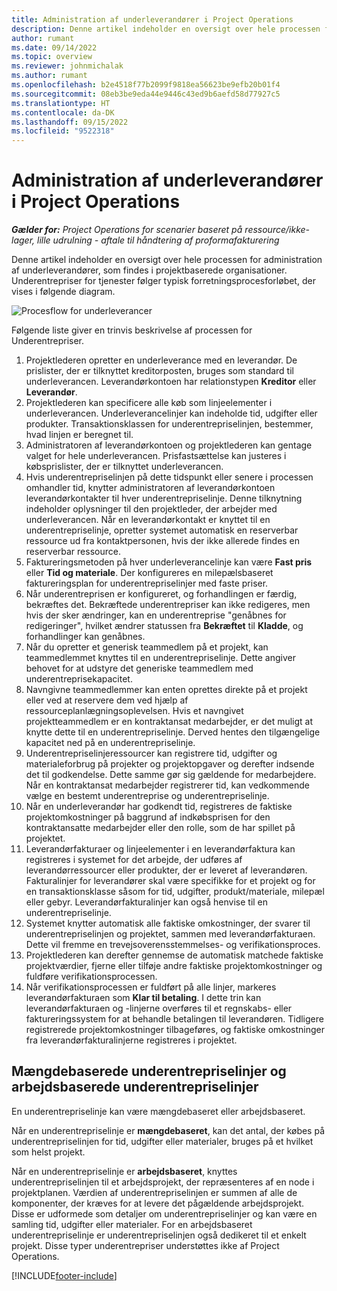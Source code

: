 ```yaml
---
title: Administration af underleverandører i Project Operations
description: Denne artikel indeholder en oversigt over hele processen for administration af underleverandører, som typisk findes i projektbaserede organisationer.
author: rumant
ms.date: 09/14/2022
ms.topic: overview
ms.reviewer: johnmichalak
ms.author: rumant
ms.openlocfilehash: b2e4518f77b2099f9818ea56623be9efb20b01f4
ms.sourcegitcommit: 08eb3be9eda44e9446c43ed9b6aefd58d77927c5
ms.translationtype: HT
ms.contentlocale: da-DK
ms.lasthandoff: 09/15/2022
ms.locfileid: "9522318"
---
```

# <a name="subcontract-management-in-project-operations"></a>Administration af underleverandører i Project Operations


_**Gælder for:** Project Operations for scenarier baseret på ressource/ikke-lager, lille udrulning - aftale til håndtering af proformafakturering_

Denne artikel indeholder en oversigt over hele processen for administration af underleverandører, som findes i projektbaserede organisationer. Underentrepriser for tjenester følger typisk forretningsprocesforløbet, der vises i følgende diagram.

![Procesflow for underleverancer](../media/SubcontractingProcessFlow.png)

Følgende liste giver en trinvis beskrivelse af processen for Underentrepriser.

1. Projektlederen opretter en underleverance med en leverandør. De prislister, der er tilknyttet kreditorposten, bruges som standard til underleverancen. Leverandørkontoen har relationstypen **Kreditor** eller **Leverandør**.
2. Projektlederen kan specificere alle køb som linjeelementer i underleverancen. Underleverancelinjer kan indeholde tid, udgifter eller produkter. Transaktionsklassen for underentrepriselinjen, bestemmer, hvad linjen er beregnet til.
3. Administratoren af leverandørkontoen og projektlederen kan gentage valget for hele underleverancen. Prisfastsættelse kan justeres i købsprislister, der er tilknyttet underleverancen.
4. Hvis underentrepriselinjen på dette tidspunkt eller senere i processen omhandler tid, knytter administratoren af leverandørkontoen leverandørkontakter til hver underentrepriselinje. Denne tilknytning indeholder oplysninger til den projektleder, der arbejder med underleverancen. Når en leverandørkontakt er knyttet til en underentrepriselinje, opretter systemet automatisk en reserverbar ressource ud fra kontaktpersonen, hvis der ikke allerede findes en reserverbar ressource.
5. Faktureringsmetoden på hver underleverancelinje kan være **Fast pris** eller **Tid og materiale**. Der konfigureres en milepælsbaseret faktureringsplan for underentrepriselinjer med faste priser.
6.  Når underentreprisen er konfigureret, og forhandlingen er færdig, bekræftes det. Bekræftede underentrepriser kan ikke redigeres, men hvis der sker ændringer, kan en underentreprise "genåbnes for redigeringer", hvilket ændrer statussen fra **Bekræftet** til **Kladde**, og forhandlinger kan genåbnes. 
7.  Når du opretter et generisk teammedlem på et projekt, kan teammedlemmet knyttes til en underentrepriselinje. Dette angiver behovet for at udstyre det generiske teammedlem med underentreprisekapacitet.
8.  Navngivne teammedlemmer kan enten oprettes direkte på et projekt eller ved at reservere dem ved hjælp af ressourceplanlægningsoplevelsen. Hvis et navngivet projektteammedlem er en kontraktansat medarbejder, er det muligt at knytte dette til en underentrepriselinje. Derved hentes den tilgængelige kapacitet ned på en underentrepriselinje.
9.  Underentrepriselinjeressourcer kan registrere tid, udgifter og materialeforbrug på projekter og projektopgaver og derefter indsende det til godkendelse. Dette samme gør sig gældende for medarbejdere. Når en kontraktansat medarbejder registrerer tid, kan vedkommende vælge en bestemt underentreprise og underentrepriselinje.
10. Når en underleverandør har godkendt tid, registreres de faktiske projektomkostninger på baggrund af indkøbsprisen for den kontraktansatte medarbejder eller den rolle, som de har spillet på projektet.
11. Leverandørfakturaer og linjeelementer i en leverandørfaktura kan registreres i systemet for det arbejde, der udføres af leverandørressourcer eller produkter, der er leveret af leverandøren. Fakturalinjer for leverandører skal være specifikke for et projekt og for en transaktionsklasse såsom for tid, udgifter, produkt/materiale, milepæl eller gebyr. Leverandørfakturalinjer kan også henvise til en underentrepriselinje.
12. Systemet knytter automatisk alle faktiske omkostninger, der svarer til underentrepriselinjen og projektet, sammen med leverandørfakturaen. Dette vil fremme en trevejsoverensstemmelses- og verifikationsproces.
13. Projektlederen kan derefter gennemse de automatisk matchede faktiske projektværdier, fjerne eller tilføje andre faktiske projektomkostninger og fuldføre verifikationsprocessen.
14. Når verifikationsprocessen er fuldført på alle linjer, markeres leverandørfakturaen som **Klar til betaling**. I dette trin kan leverandørfakturaen og -linjerne overføres til et regnskabs- eller faktureringssystem for at behandle betalingen til leverandøren. Tidligere registrerede projektomkostninger tilbageføres, og faktiske omkostninger fra leverandørfakturalinjerne registreres i projektet.

## <a name="quantity-based-subcontract-lines-and-work-based-subcontract-lines"></a>Mængdebaserede underentrepriselinjer og arbejdsbaserede underentrepriselinjer

En underentrepriselinje kan være mængdebaseret eller arbejdsbaseret. 

Når en underentrepriselinje er **mængdebaseret**, kan det antal, der købes på underentrepriselinjen for tid, udgifter eller materialer, bruges på et hvilket som helst projekt.

Når en underentrepriselinje er **arbejdsbaseret**, knyttes underentrepriselinjen til et arbejdsprojekt, der repræsenteres af en node i projektplanen. Værdien af underentrepriselinjen er summen af alle de komponenter, der kræves for at levere det pågældende arbejdsprojekt. Disse er udformede som detaljer om underentrepriselinjer og kan være en samling tid, udgifter eller materialer. For en arbejdsbaseret underentrepriselinje er underentrepriselinjen også dedikeret til et enkelt projekt. Disse typer underentrepriser understøttes ikke af Project Operations.

[!INCLUDE[footer-include](../../includes/footer-banner.md)]

